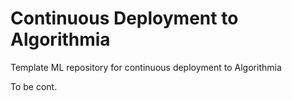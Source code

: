 # Continuous Deployment to Algorithmia
Template ML repository for continuous deployment to Algorithmia

To be cont.

